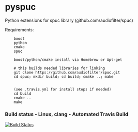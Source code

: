 pyspuc
======

Python extensions for spuc library (github.com/audiofilter/spuc)


Requirements:

		boost
		python
		cmake
		spuc

		boost/python/cmake install via Homebrew or Apt-get

		# this builds needed libraries for linking
		git clone https://github.com/audiofilter/spuc.git
		cd spuc; mkdir build; cd build; cmake ..; make


		(see .travis.yml for install steps if needed)
		cd build
		cmake ..
		make



### Build status - Linux, clang - Automated Travis Build
[![Build Status](https://travis-ci.org/audiofilter/pyspuc.png)](https://travis-ci.org/audiofilter/pyspuc)

